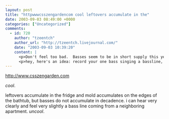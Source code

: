 ```yaml
---
layout: post
title: "httpwwwcsszengardencom cool leftovers accumulate in the"
date: 2003-09-03 08:49:00 +0000
categories: ["Uncategorized"]
comments:
  - id: 720
    author: "tzeentch"
    author_url: "http://tzeentch.livejournal.com/"
    date: "2003-09-03 10:39:20"
    content: |
      <p>Don't feel too bad.  Basses seem to be in short supply this year, in almost every group.  You're not alone.</p>
      <p>hey, here's an idea: record your one bass singing a bassline, then play it back when you perform the song.  Voila, two basses!</p>
---
```


http://www.csszengarden.com

*cool*.

leftovers accumulate in the fridge and mold accumulates on the edges of the bathtub, but basses do not accumulate in decadence. i can hear very clearly and feel very slightly a bass line coming from a neighboring apartment. *uncool*.